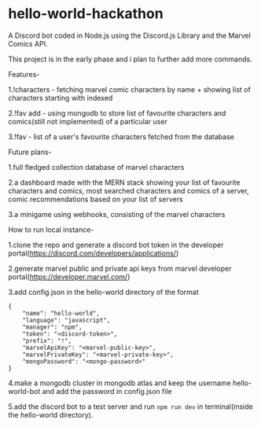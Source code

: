 # hello-world-hackathon
A Discord bot coded in Node.js using the Discord.js Library and the Marvel Comics API.

This project is in the early phase and i plan to further add more commands.

Features-

1.!characters <character> <index> - fetching marvel comic characters by name + showing list of characters starting with <character> indexed
    
2.!fav add <character> - using mongodb to store list of favourite characters and comics(still not implemented) of a particular user
    
3.!fav - list of a user's favourite characters fetched from the database

Future plans-

1.full fledged collection database of marvel characters
    
2.a dashboard made with the MERN stack showing your list of favourite characters and comics, most searched characters and comics of a server, comic recommendations based on your list of servers
    
3.a minigame using webhooks, consisting of the marvel characters

How to run local instance-

1.clone the repo and generate a discord bot token in the developer portal(https://discord.com/developers/applications/)
    
2.generate marvel public and private api keys from marvel developer portal(https://developer.marvel.com/)
    
3.add config.json in the hello-world directory of the format
```
{
    "name": "hello-world",
    "language": "javascript",
    "manager": "npm",
    "token": "<discord-token>",
    "prefix": "!",
    "marvelApiKey": "<marvel-public-key>",
    "marvelPrivateKey": "<marvel-private-key>",
    "mongoPassword": "<mongo-password>"
}
```
4.make a mongodb cluster in mongodb atlas and keep the username hello-world-bot and add the password in config.json file
    
5.add the discord bot to a test server and run ```npm run dev``` in terminal(inside the hello-world directory).
